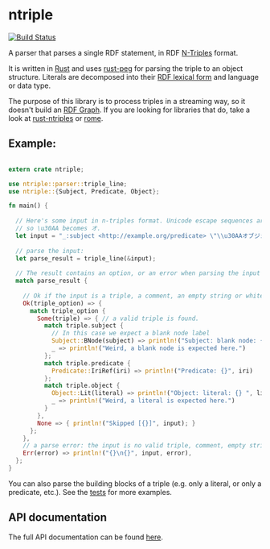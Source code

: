 # ntriple
[![Build Status](https://travis-ci.org/ghsnd/ntriple.svg?branch=master)](https://travis-ci.org/ghsnd/ntriple)

A parser that parses a single RDF statement, in RDF [N-Triples](https://www.w3.org/TR/n-triples/) format.

It is written in [Rust](https://www.rust-lang.org/en-US/) and uses [rust-peg](https://github.com/kevinmehall/rust-peg)
for parsing the triple to an object structure. Literals are decomposed into
their [RDF lexical form](https://www.w3.org/TR/rdf11-concepts/#dfn-lexical-form) and language or data type.

The purpose of this library is to process triples in a streaming way, so it doesn't build
an [RDF Graph](https://www.w3.org/TR/2014/REC-rdf11-concepts-20140225/#section-rdf-graph).
If you are looking for libraries that do, take a look at
[rust-ntriples](https://github.com/enex/rust-ntriples/) or [rome](https://github.com/vandenoever/rome).

## Example:

```rust

extern crate ntriple;

use ntriple::parser::triple_line;
use ntriple::{Subject, Predicate, Object};

fn main() {
  
  // Here's some input in n-triples format. Unicode escape sequences are resolved
  // so \u30AA becomes オ.
  let input = "_:subject <http://example.org/predicate> \"\\u30AAオブジェクト\".";
  
  // parse the input:
  let parse_result = triple_line(&input);
  
  // The result contains an option, or an error when parsing the input failed.
  match parse_result {
  
    // Ok if the input is a triple, a comment, an empty string or whitespace(s).
    Ok(triple_option) => {
      match triple_option {
        Some(triple) => { // a valid triple is found.
          match triple.subject {
            // In this case we expect a blank node label
            Subject::BNode(subject) => println!("Subject: blank node: {}", subject),
            _ => println!("Weird, a blank node is expected here.")
          };
          match triple.predicate {
            Predicate::IriRef(iri) => println!("Predicate: {}", iri)
          };
          match triple.object {
            Object::Lit(literal) => println!("Object: literal: {} ", literal.data),
            _ => println!("Weird, a literal is expected here.")
          }
        },
        None => { println!("Skipped [{}]", input); }
      };
    },
    // a parse error: the input is no valid triple, comment, empty string or whitespace(s)
    Err(error) => println!("{}\n{}", input, error),
  };
}
```
You can also parse the building blocks of a triple (e.g. only a literal, or only a predicate, etc.). See the [tests](src/tests.rs) for more examples.

## API documentation
The full API documentation can be found [here](https://ghsnd.github.io/ntriple_0.1/ntriple/index.html).
